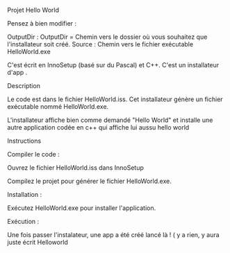 Projet Hello World

Pensez à bien modifier :

OutputDir : OutputDir = Chemin vers le dossier où vous souhaitez que l'installateur soit créé.
Source : Chemin vers le fichier exécutable HelloWorld.exe

C'est écrit en InnoSetup (basé sur du Pascal) et C++. C'est un installateur d'app .

Description

Le code est dans le fichier HelloWorld.iss. Cet installateur génère un fichier exécutable nommé HelloWorld.exe.

L'installateur affiche bien comme demandé "Hello World"
et installe une autre application codée en c++ qui affiche lui aussu hello world

Instructions

Compiler le code :

Ouvrez le fichier HelloWorld.iss dans InnoSetup

Compilez le projet pour générer le fichier HelloWorld.exe.

Installation :

Exécutez HelloWorld.exe pour installer l'application.

Exécution :

Une fois passer l'instalateur, une app a été créé lancé là ! ( y a rien, y aura juste écrit Helloworld
